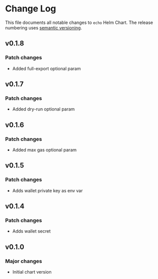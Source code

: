 # Change Log

This file documents all notable changes to `echo` Helm Chart. The release
numbering uses [semantic versioning](http://semver.org).

## v0.1.8

### Patch changes

* Added full-export optional param

## v0.1.7

### Patch changes

* Added dry-run optional param

## v0.1.6

### Patch changes

* Added max gas optional param

## v0.1.5

### Patch changes

* Adds wallet private key as env var

## v0.1.4

### Patch changes

* Adds wallet secret


## v0.1.0

### Major changes

* Initial chart version

